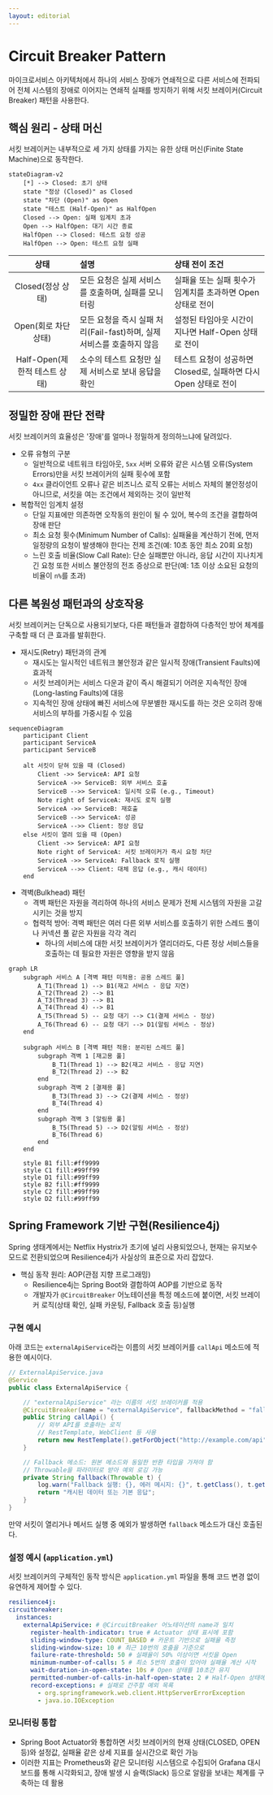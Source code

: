 ```yaml
---
layout: editorial
---
```


# Circuit Breaker Pattern

마이크로서비스 아키텍처에서 하나의 서비스 장애가 연쇄적으로 다른 서비스에 전파되어 전체 시스템의 장애로 이어지는 연쇄적 실패를 방지하기 위해 서킷 브레이커(Circuit Breaker) 패턴을 사용한다.

## 핵심 원리 - 상태 머신

서킷 브레이커는 내부적으로 세 가지 상태를 가지는 유한 상태 머신(Finite State Machine)으로 동작한다.

```mermaid
stateDiagram-v2
    [*] --> Closed: 초기 상태
    state "정상 (Closed)" as Closed
    state "차단 (Open)" as Open
    state "테스트 (Half-Open)" as HalfOpen
    Closed --> Open: 실패 임계치 초과
    Open --> HalfOpen: 대기 시간 종료
    HalfOpen --> Closed: 테스트 요청 성공
    HalfOpen --> Open: 테스트 요청 실패
```

|          상태           | 설명                                            | 상태 전이 조건                                  |
|:---------------------:|:----------------------------------------------|:------------------------------------------|
|     Closed(정상 상태)     | 모든 요청은 실제 서비스를 호출하며, 실패를 모니터링                 | 실패율 또는 실패 횟수가 임계치를 초과하면 Open 상태로 전이       |
|    Open(회로 차단 상태)     | 모든 요청을 즉시 실패 처리(Fail-fast)하며, 실제 서비스를 호출하지 않음 | 설정된 타임아웃 시간이 지나면 Half-Open 상태로 전이         |
| Half-Open(제한적 테스트 상태) | 소수의 테스트 요청만 실제 서비스로 보내 응답을 확인                 | 테스트 요청이 성공하면 Closed로, 실패하면 다시 Open 상태로 전이 |

## 정밀한 장애 판단 전략

서킷 브레이커의 효율성은 '장애'를 얼마나 정밀하게 정의하느냐에 달려있다.

- 오류 유형의 구분
    - 일반적으로 네트워크 타임아웃, `5xx` 서버 오류와 같은 시스템 오류(System Errors)만을 서킷 브레이커의 실패 횟수에 포함
    - `4xx` 클라이언트 오류나 같은 비즈니스 로직 오류는 서비스 자체의 불안정성이 아니므로, 서킷을 여는 조건에서 제외하는 것이 일반적
- 복합적인 임계치 설정
    - 단일 지표에만 의존하면 오작동의 원인이 될 수 있어, 복수의 조건을 결합하여 장애 판단
    - 최소 요청 횟수(Minimum Number of Calls): 실패율을 계산하기 전에, 먼저 일정량의 요청이 발생해야 한다는 전제 조건(예: 10초 동안 최소 20회 요청)
    - 느린 호출 비율(Slow Call Rate): 단순 실패뿐만 아니라, 응답 시간이 지나치게 긴 요청 또한 서비스 불안정의 전조 증상으로 판단(예: 1초 이상 소요된 요청의 비율이 `n%`를 초과)

## 다른 복원성 패턴과의 상호작용

서킷 브레이커는 단독으로 사용되기보다, 다른 패턴들과 결합하여 다층적인 방어 체계를 구축할 때 더 큰 효과를 발휘한다.

- 재시도(Retry) 패턴과의 관계
    - 재시도는 일시적인 네트워크 불안정과 같은 일시적 장애(Transient Faults)에 효과적
    - 서킷 브레이커는 서비스 다운과 같이 즉시 해결되기 어려운 지속적인 장애(Long-lasting Faults)에 대응
    - 지속적인 장애 상태에 빠진 서비스에 무분별한 재시도를 하는 것은 오히려 장애 서비스의 부하를 가중시킬 수 있음

```mermaid
sequenceDiagram
    participant Client
    participant ServiceA
    participant ServiceB

    alt 서킷이 닫혀 있을 때 (Closed)
        Client ->> ServiceA: API 요청
        ServiceA ->> ServiceB: 외부 서비스 호출
        ServiceB -->> ServiceA: 일시적 오류 (e.g., Timeout)
        Note right of ServiceA: 재시도 로직 실행
        ServiceA ->> ServiceB: 재호출
        ServiceB -->> ServiceA: 성공
        ServiceA -->> Client: 정상 응답
    else 서킷이 열려 있을 때 (Open)
        Client ->> ServiceA: API 요청
        Note right of ServiceA: 서킷 브레이커가 즉시 요청 차단
        ServiceA ->> ServiceA: Fallback 로직 실행
        ServiceA -->> Client: 대체 응답 (e.g., 캐시 데이터)
    end
```

- 격벽(Bulkhead) 패턴
    - 격벽 패턴은 자원을 격리하여 하나의 서비스 문제가 전체 시스템의 자원을 고갈시키는 것을 방지
    - 협력적 방어: 격벽 패턴은 여러 다른 외부 서비스를 호출하기 위한 스레드 풀이나 커넥션 풀 같은 자원을 각각 격리
        - 하나의 서비스에 대한 서킷 브레이커가 열리더라도, 다른 정상 서비스들을 호출하는 데 필요한 자원은 영향을 받지 않음

```mermaid
graph LR
    subgraph 서비스 A [격벽 패턴 미적용: 공용 스레드 풀]
        A_T1(Thread 1) --> B1(재고 서비스 - 응답 지연)
        A_T2(Thread 2) --> B1
        A_T3(Thread 3) --> B1
        A_T4(Thread 4) --> B1
        A_T5(Thread 5) -- 요청 대기 --> C1(결제 서비스 - 정상)
        A_T6(Thread 6) -- 요청 대기 --> D1(알림 서비스 - 정상)
    end

    subgraph 서비스 B [격벽 패턴 적용: 분리된 스레드 풀]
        subgraph 격벽 1 [재고용 풀]
            B_T1(Thread 1) --> B2(재고 서비스 - 응답 지연)
            B_T2(Thread 2) --> B2
        end
        subgraph 격벽 2 [결제용 풀]
            B_T3(Thread 3) --> C2(결제 서비스 - 정상)
            B_T4(Thread 4)
        end
        subgraph 격벽 3 [알림용 풀]
            B_T5(Thread 5) --> D2(알림 서비스 - 정상)
            B_T6(Thread 6)
        end
    end

    style B1 fill:#ff9999
    style C1 fill:#99ff99
    style D1 fill:#99ff99
    style B2 fill:#ff9999
    style C2 fill:#99ff99
    style D2 fill:#99ff99
```

## Spring Framework 기반 구현(Resilience4j)

Spring 생태계에서는 Netflix Hystrix가 초기에 널리 사용되었으나, 현재는 유지보수 모드로 전환되었으며 Resilience4j가 사실상의 표준으로 자리 잡았다.

- 핵심 동작 원리: AOP(관점 지향 프로그래밍)
    - Resilience4j는 Spring Boot와 결합하여 AOP를 기반으로 동작
    - 개발자가 `@CircuitBreaker` 어노테이션을 특정 메소드에 붙이면, 서킷 브레이커 로직(상태 확인, 실패 카운팅, Fallback 호출 등)실행

### 구현 예시

아래 코드는 `externalApiService`라는 이름의 서킷 브레이커를 `callApi` 메소드에 적용한 예시이다.

```java
// ExternalApiService.java
@Service
public class ExternalApiService {

    // "externalApiService" 라는 이름의 서킷 브레이커를 적용
    @CircuitBreaker(name = "externalApiService", fallbackMethod = "fallback")
    public String callApi() {
        // 외부 API를 호출하는 로직
        // RestTemplate, WebClient 등 사용
        return new RestTemplate().getForObject("http://example.com/api", String.class);
    }

    // Fallback 메소드: 원본 메소드와 동일한 반환 타입을 가져야 함
    // Throwable을 파라미터로 받아 예외 로깅 가능
    private String fallback(Throwable t) {
        log.warn("Fallback 실행: {}, 에러 메시지: {}", t.getClass(), t.getMessage());
        return "캐시된 데이터 또는 기본 응답";
    }
}
```

만약 서킷이 열리거나 메서드 실행 중 예외가 발생하면 `fallback` 메소드가 대신 호출된다.

### 설정 예시 (`application.yml`)

서킷 브레이커의 구체적인 동작 방식은 `application.yml` 파일을 통해 코드 변경 없이 유연하게 제어할 수 있다.

```yaml
resilience4j:
circuitbreaker:
  instances:
    externalApiService: # @CircuitBreaker 어노테이션의 name과 일치
      register-health-indicator: true # Actuator 상태 표시에 포함
      sliding-window-type: COUNT_BASED # 카운트 기반으로 실패율 측정
      sliding-window-size: 10 # 최근 10번의 호출을 기준으로
      failure-rate-threshold: 50 # 실패율이 50% 이상이면 서킷을 Open
      minimum-number-of-calls: 5 # 최소 5번의 호출이 있어야 실패율 계산 시작
      wait-duration-in-open-state: 10s # Open 상태를 10초간 유지
      permitted-number-of-calls-in-half-open-state: 2 # Half-Open 상태에서 2번의 테스트 호출 허용
      record-exceptions: # 실패로 간주할 예외 목록
        - org.springframework.web.client.HttpServerErrorException
        - java.io.IOException
```

### 모니터링 통합

- Spring Boot Actuator와 통합하면 서킷 브레이커의 현재 상태(CLOSED, OPEN 등)와 설정값, 실패율 같은 상세 지표를 실시간으로 확인 가능
- 이러한 지표는 Prometheus와 같은 모니터링 시스템으로 수집되어 Grafana 대시보드를 통해 시각화되고, 장애 발생 시 슬랙(Slack) 등으로 알람을 보내는 체계를 구축하는 데 활용
